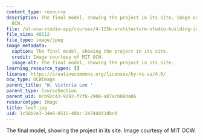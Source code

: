 ```yaml
---
content_type: resource
description: The final model, showing the project in its site. Image courtesy of MIT
  OCW.
file: /ol-ocw-studio-app/courses/4-125b-architecture-studio-building-in-landscapes-fall-2005/1c58b2e334e6851548bc247448d3dbc0_lee7.jpg
file_size: 48112
file_type: image/jpeg
image_metadata:
  caption: The final model, showing the project in its site.
  credit: Image courtesy of MIT OCW.
  image-alt: The final model, showing the project in its site.
learning_resource_types: []
license: https://creativecommons.org/licenses/by-nc-sa/4.0/
ocw_type: OCWImage
parent_title: 'W. Victoria Lee '
parent_type: CourseSection
parent_uid: 0cb92c43-9292-f2f8-2908-a87acb88da86
resourcetype: Image
title: lee7.jpg
uid: 1c58b2e3-34e6-8515-48bc-247448d3dbc0
---
```

The final model, showing the project in its site. Image courtesy of MIT OCW.